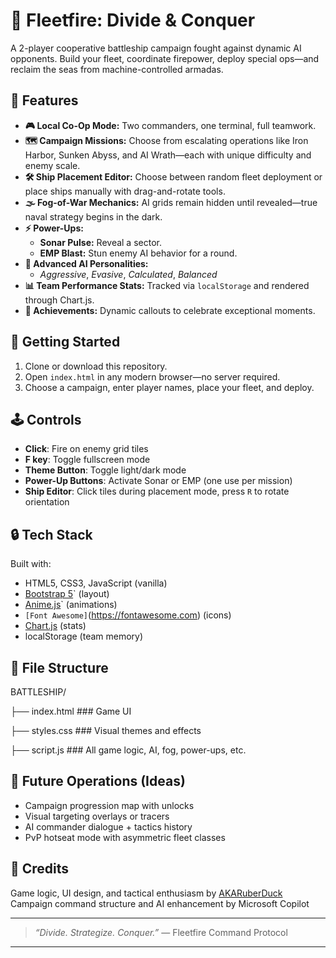 # 🌊 Fleetfire: Divide & Conquer

A 2-player cooperative battleship campaign fought against dynamic AI opponents. Build your fleet, coordinate firepower, deploy special ops—and reclaim the seas from machine-controlled armadas.

## 🧰 Features

- **🎮 Local Co-Op Mode:** Two commanders, one terminal, full teamwork.
- **🗺 Campaign Missions:** Choose from escalating operations like Iron Harbor, Sunken Abyss, and AI Wrath—each with unique difficulty and enemy scale.
- **🛠 Ship Placement Editor:** Choose between random fleet deployment or place ships manually with drag-and-rotate tools.
- **🌫 Fog-of-War Mechanics:** AI grids remain hidden until revealed—true naval strategy begins in the dark.
- **⚡ Power-Ups:** 
  - **Sonar Pulse:** Reveal a sector.
  - **EMP Blast:** Stun enemy AI behavior for a round.
- **🧠 Advanced AI Personalities:**
  - *Aggressive*, *Evasive*, *Calculated*, *Balanced*
- **📊 Team Performance Stats:** Tracked via `localStorage` and rendered through Chart.js.
- **🎯 Achievements:** Dynamic callouts to celebrate exceptional moments.

## 🚀 Getting Started

1. Clone or download this repository.
2. Open `index.html` in any modern browser—no server required.
3. Choose a campaign, enter player names, place your fleet, and deploy.

## 🕹 Controls

- **Click**: Fire on enemy grid tiles
- **F key**: Toggle fullscreen mode
- **Theme Button**: Toggle light/dark mode
- **Power-Up Buttons**: Activate Sonar or EMP (one use per mission)
- **Ship Editor**: Click tiles during placement mode, press `R` to rotate orientation

## 🔒 Tech Stack

Built with:

- HTML5, CSS3, JavaScript (vanilla)
- [Bootstrap 5](https://getbootstrap.com)` (layout)
- [Anime.js](https://animejs.com)` (animations)
- `[Font Awesome]`(https://fontawesome.com) (icons)
- [Chart.js](https://www.chartjs.org/) (stats)
- localStorage (team memory)

## 📁 File Structure

BATTLESHIP/ 

├── index.html    ### Game UI 

├── styles.css    ### Visual themes and effects 

├── script.js    ### All game logic, AI, fog, power-ups, etc.


## 🧪 Future Operations (Ideas)

- Campaign progression map with unlocks
- Visual targeting overlays or tracers
- AI commander dialogue + tactics history
- PvP hotseat mode with asymmetric fleet classes

## 🫡 Credits

Game logic, UI design, and tactical enthusiasm by [AKARuberDuck](https://github.com/AKARuberDuck)  
Campaign command structure and AI enhancement by Microsoft Copilot

---

> *“Divide. Strategize. Conquer.”* — Fleetfire Command Protocol

---
